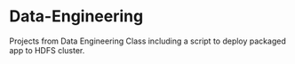 # Data-Engineering
Projects from Data Engineering Class including a script to deploy packaged app to HDFS cluster.
